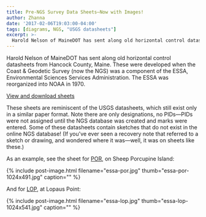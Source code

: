 ```yaml
---
title: Pre-NGS Survey Data Sheets—Now with Images!
author: Zhanna
date: '2017-02-06T19:03:00-04:00'
tags: [diagrams, NGS, "USGS datasheets"]
excerpt: >-
  Harold Nelson of MaineDOT has sent along old horizontal control datasheets from Hancock County, Maine—they contain diagrams!
---
```


Harold Nelson of MaineDOT has sent along old horizontal control datasheets from Hancock County, Maine. These were developed when the Coast & Geodetic Survey (now the NGS) was a component of the ESSA, Environmental Sciences Services Administration. The ESSA was reorganized into NOAA in 1970.

[View and download sheets](/assets/docs/publications/440682-H.pdf)

These sheets are reminiscent of the USGS datasheets, which still exist only in a similar paper format. Note there are only designations, no PIDs—PIDs were not assigned until the NGS database was created and marks were entered. Some of these datasheets contain sketches that do not exist in the online NGS database!  (If you've ever seen a recovery note that referred to a sketch or drawing, and wondered where it was—well, it was on sheets like these.)

As an example, see the sheet for [POR](/surveymarks/pe1793/), on Sheep Porcupine Island:

{% include post-image.html filename="essa-por.jpg" thumb="essa-por-1024x491.jpg" caption="" %}

And for [LOP](/surveymarks/pe1825/), at Lopaus Point:

{% include post-image.html filename="essa-lop.jpg" thumb="essa-lop-1024x541.jpg" caption="" %}
